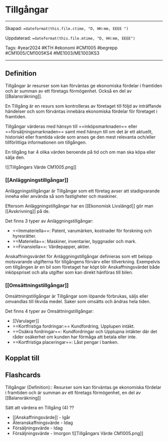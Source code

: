 # Tillgångar

---

Skapad: `=dateformat(this.file.ctime, "D, HH:mm, EEEE ")`

Uppdaterad: `=dateformat(this.file.mtime, "D, HH:mm, EEEE")`

Tags: #year2024 #KTH #ekonomi #CM1005 #begrepp #CM1005/CM1005KS4 #ME1003/ME1003KS3

---

## Definition

Tillgångar är resurser som kan förväntas ge ekonomiska fördelar i framtiden och är summan av ett företags förmögenhet. Också en del av [[Balansräkning]].

En Tillgång är en resurs som kontrolleras av företaget till följd av inträffande händelser och som förväntas innebära ekonomiska fördelar för företaget i framtiden.

Tillgångar värderas med hänsyn till ==inköpsmarknaden== eller ==försäljningsmarknaden== samt med hänsyn till om det är ett aktuellt, historiskt eller framtida värde som anses ge den mest relevanta och/eller tillförlitliga informationen om tillgången.

En tillgång har 4 olika värden beroende på tid och om man ska köpa eller sälja den.

![[Tillgångars Värde CM1005.png]]

### [[Anläggningstillgångar]]

Anläggningstillgångar är Tillgångar som ett företag avser att stadigvarande inneha eller använda så som fastigheter och maskiner.

Eftersom Anläggningstillgångar har en [[Ekonomisk Livslängd]] gör man [[Avskrivning]] på de.

Det finns 3 typer av Anläggningstillgångar:

- ==Immateriella==: Patent, varumärken, kostnader för forskning och hyresrätter.
- ==Materiella==: Maskiner, inventarier, byggnader och mark.
- ==Finansiella==: Värdepapper, aktier.

Anskaffningsvärdet för Anläggningstillgångar definieras som ett belopp motsvarande utgifterna för tillgångens förvärv eller tillverkning. Exempelvis om tillgången är en bil som företaget har köpt blir Anskaffningsvärdet både inköpspriset och alla utgifter som kan direkt hänföras till bilen.

### [[Omsättningstillgångar]]

Omsättningstillgångar är Tillgångar som löpande förbrukas, säljs eller omvandlas till likvida medel. Saker som omsätts och ändras hela tiden.

Det finns 4 typer av Omsättningstillgångar:

- [[Varulager]]
- ==Kortfristiga fordringar:== Kundfordring, Upplupen intäkt.
- ==Osäkra fordringar==: Kundfordringar och Upplupna intäkter där det råder osäkerhet om kunden har förmåga att betala eller inte.
- ==Kortfristiga placeringar==: Låst pengar i banken.

## Kopplat till

## Flashcards

Tillgångar (Definition):: Resurser som kan förväntas ge ekonomiska fördelar i framtiden och är summan av ett företags förmögenhet, en del av [[Balansräkning]]
<!--SR:!2024-03-14,7,250!2024-03-19,14,292-->

Sätt att värdera en Tillgång (4)
??
- [[Anskaffningsvärde]] - Igår
- Återanskaffningsvärde - Idag
- Försäljningsvärde - Idag
- Försäljningsvärde - Imorgon
![[Tillgångars Värde CM1005.png]]
<!--SR:!2024-03-22,17,290!2024-03-15,10,270-->
